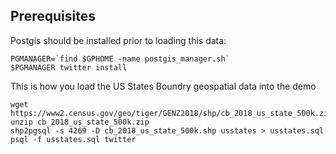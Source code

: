 ## Prerequisites

Postgis should be installed prior to loading this data:
```
PGMANAGER=`find $GPHOME -name postgis_manager.sh`
$PGMANAGER twitter install
```

This is how you load the US States Boundry geospatial data into the demo

```
wget https://www2.census.gov/geo/tiger/GENZ2018/shp/cb_2018_us_state_500k.zip
unzip cb_2018_us_state_500k.zip
shp2pgsql -s 4269 -D cb_2018_us_state_500k.shp usstates > usstates.sql
psql -f usstates.sql twitter
```
